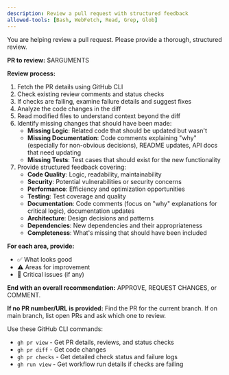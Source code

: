 ```yaml
---
description: Review a pull request with structured feedback
allowed-tools: [Bash, WebFetch, Read, Grep, Glob]
---
```


You are helping review a pull request. Please provide a thorough, structured review.

**PR to review:** $ARGUMENTS

**Review process:**
1. Fetch the PR details using GitHub CLI
2. Check existing review comments and status checks
3. If checks are failing, examine failure details and suggest fixes
4. Analyze the code changes in the diff
5. Read modified files to understand context beyond the diff
6. Identify missing changes that should have been made:
   - **Missing Logic**: Related code that should be updated but wasn't
   - **Missing Documentation**: Code comments explaining "why" (especially for non-obvious decisions), README updates, API docs that need updating
   - **Missing Tests**: Test cases that should exist for the new functionality
7. Provide structured feedback covering:
   - **Code Quality**: Logic, readability, maintainability
   - **Security**: Potential vulnerabilities or security concerns  
   - **Performance**: Efficiency and optimization opportunities
   - **Testing**: Test coverage and quality
   - **Documentation**: Code comments (focus on "why" explanations for critical logic), documentation updates
   - **Architecture**: Design decisions and patterns
   - **Dependencies**: New dependencies and their appropriateness
   - **Completeness**: What's missing that should have been included

**For each area, provide:**
- ✅ What looks good
- ⚠️ Areas for improvement  
- 🔴 Critical issues (if any)

**End with an overall recommendation:** APPROVE, REQUEST CHANGES, or COMMENT.

**If no PR number/URL is provided:** Find the PR for the current branch. If on main branch, list open PRs and ask which one to review.

Use these GitHub CLI commands:
- `gh pr view` - Get PR details, reviews, and status checks
- `gh pr diff` - Get code changes
- `gh pr checks` - Get detailed check status and failure logs
- `gh run view` - Get workflow run details if checks are failing